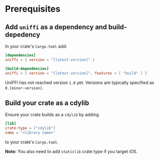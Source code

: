 # Prerequisites

## Add `uniffi` as a dependency and build-depedency

In your crate's `Cargo.toml` add:

```toml
[dependencies]
uniffi = { version = "[latest-version]" }

[build-dependencies]
uniffi = { version = "[latest-version]", features = [ "build" ] }
```

UniFFI has not reached version `1.0` yet.  Versions are typically specified as `0.[minor-version]`.

## Build your crate as a cdylib

Ensure your crate builds as a `cdylib` by adding
```toml
[lib]
crate-type = ["cdylib"]
name = "<library name>"
```
to your crate's `Cargo.toml`.

**Note:** You also need to add `staticlib` crate type if you target iOS.
